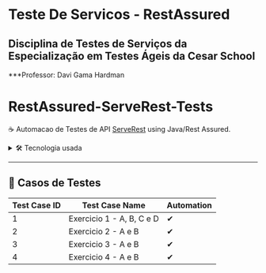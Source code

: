 # Teste De Servicos - RestAssured
Disciplina de Testes de Serviços da Especialização em Testes Ágeis da Cesar School
--
***Professor: Davi Gama Hardman 

# RestAssured-ServeRest-Tests
☕ Automacao de Testes de API [ServeRest](https://serverest.dev) using Java/Rest Assured.

<details>
  <summary>🛠 Tecnologia usada </summary>  
- Java
- Gradle
- Rest Assured
- jUnit
- Hamcrest
</details>

---

## 📄 Casos de Testes

| Test Case ID | Test Case Name                | Automation |
| ------------ | ------------------------------| ---------- |
| 1            | Exercicio 1 - A, B, C e D     | ✔          |
| 2            | Exercicio 2 - A e B           | ✔          |
| 3            | Exercicio 3 - A e B           | ✔          |
| 4            | Exercicio 4 - A e B           | ✔          |
